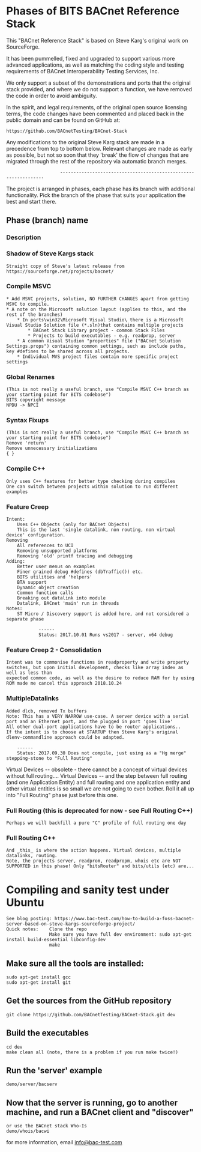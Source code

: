 # Phases of BITS BACnet Reference Stack

This "BACnet Reference Stack" is based on Steve Karg's original work on SourceForge.

It has been pummelled, fixed and upgraded to support various more advanced applications, as well as
matching the coding style and testing requirements of BACnet Interoperability Testing Services, Inc.

We only support a subset of the demonstrations and ports that the original stack provided, and where
we do not support a function, we have removed the code in order to avoid ambiguity.

In the spirit, and legal requirements, of the original open source licensing terms, the code changes
have been commented and placed back in the public domain and can be found on GitHub at:

    https://github.com/BACnetTesting/BACnet-Stack

Any modifications to the original Steve Karg stack are made in a precedence from top to bottom below.
Relevant changes are made as early as possible, but not so soon that they 'break' the flow of changes
that are migrated through the rest of the repository via automatic branch merges.

                        ----------------------------------------------------------------

The project is arranged in phases, each phase has its branch with additional functionality.
Pick the branch of the phase that suits your application the best and start there.

## Phase (branch) name
###	Description

### Shadow of Steve Kargs stack
    Straight copy of Steve's latest release from https://sourceforge.net/projects/bacnet/

### Compile MSVC
    * Add MSVC projects, solution, NO FURTHER CHANGES apart from getting MSVC to compile.
    * A note on the Microsoft solution layout (applies to this, and the rest of the branches)
        * In ports\win32\Microsoft Visual Studio\ there is a Microsoft Visual Studio Solution file (*.sln)that contains multiple projects
            * BACnet Stack Library project - common Stack Files
            * Projects to build executables - e.g. readprop, server
        * A common Visual Studion "properties" file ("BACnet Solution Settings.props") containing common settings, such as include paths, key #defines to be shared across all projects.
        * Individual MVS project files contain more specific project settings

### Global Renames
    (This is not really a useful branch, use "Compile MSVC C++ branch as your starting point for BITS codebase")
    BITS copyright message
    NPDU -> NPCI

### Syntax Fixups
    (This is not really a useful branch, use "Compile MSVC C++ branch as your starting point for BITS codebase")
    Remove 'return'
    Remove unnecessary initializations
    { }

### Compile C++
    Only uses C++ features for better type checking during compiles
    One can switch between projects within solution to run different examples

### Feature Creep
    Intent:
        Uses C++ Objects (only for BACnet Objects)
        This is the last 'single datalink, non routing, non virtual device' configuration.
    Removing
        All references to UCI
        Removing unsupported platforms
        Removing 'old' printf tracing and debugging
    Adding:
        Better user menus on examples
        Finer grained debug #defines (dbTraffic()) etc.
        BITS utilities and 'helpers'
        BTA support
        Dynamic object creation
        Common function calls
        Breaking out datalink into module
        Datalink, BACnet 'main' run in threads
	Notes:
		ST Micro / Discovery support is added here, and not considered a separate phase

                ------
                Status: 2017.10.01 Runs vs2017 - server, x64 debug

### Feature Creep 2 - Consolidation
	Intent was to commonise functions in readproperty and write property switches, but upon initial development, checks like array index as well as less than
	expected common code, as well as the desire to reduce RAM for by using ROM made me cancel this approach 2018.10.24 

### MultipleDatalinks
    Added dlcb, removed Tx buffers
    Note: This has a VERY NARROW use-case. A server device with a serial port and an Ethernet port, and the plugged in port 'goes live'
    All other dual-port applications have to be router applications..
    If the intent is to choose at STARTUP then Steve Karg's original dlenv-commandline approach could be adapted.

        ------
        Status: 2017.09.30 Does not compile, just using as a "Hg merge" stepping-stone to "Full Routing"

Virtual Devices
    -- obsolete - there cannot be a concept of virtual devices without full routing.... Virtual Devices
    -- and the step between full routing (and one Application Entity) and full routing and one application entity and other virtual entities is so small we are not going to even bother. Roll it all up into "Full Routing" phase just before this one.

### Full Routing (this is deprecated for now - see Full Routing C++)
    Perhaps we will backfill a pure "C" profile of full routing one day

### Full Routing C++
    And _this_ is where the action happens. Virtual devices, multiple datalinks, routing.
    Note, the projects server, readprom, readpropm, whois etc are NOT SUPPORTED in this phase! Only "bitsRouter" and bits/utils (etc) are...




# Compiling and sanity test under Ubuntu
	See blog posting: https://www.bac-test.com/how-to-build-a-foss-bacnet-server-based-on-steve-kargs-sourceforge-project/
	Quick notes:	Clone the repo
					Make sure you have full dev environment: sudo apt-get install build-essential libconfig-dev
					make

## Make sure all the tools are installed:
    sudo apt-get install gcc
    sudo apt-get install git

## Get the sources from the GitHub repository
    git clone https://github.com/BACnetTesting/BACnet-Stack.git dev

## Build the executables
    cd dev
    make clean all (note, there is a problem if you run make twice!)

## Run the 'server' example
    demo/server/bacserv

## Now that the server is running, go to another machine, and run a BACnet client and "discover"
    or use the BACnet stack Who-Is
    demo/whois/bacwi

for more information, email info@bac-test.com

